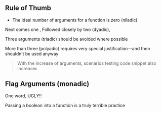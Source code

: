  Rule of Thumb
---

 * The ideal number of arguments for a function is zero (niladic)

 Next comes one ,
 Followed closely by two (dyadic),

 Three arguments (triadic) should be avoided where possible

 More than three (polyadic) requires very special justification—and then shouldn’t be used anyway

 > With the increase of arguments, scenarios testing code snippet also increases

 Flag Arguments (monadic)
--------------------------------------------------------------------------

 One word, UGLY!!

 Passing a boolean into a function is a truly terrible practice

